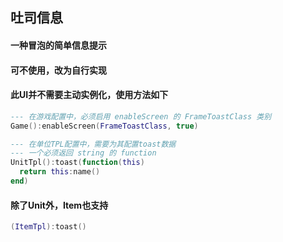 ## 吐司信息

#### 一种冒泡的简单信息提示

#### 可不使用，改为自行实现

#### 此UI并不需要主动实例化，使用方法如下

```lua
--- 在游戏配置中，必须启用 enableScreen 的 FrameToastClass 类别
Game():enableScreen(FrameToastClass, true)

--- 在单位TPL配置中，需要为其配置toast数据
--- 一个必须返回 string 的 function
UnitTpl():toast(function(this) 
  return this:name() 
end)
```

#### 除了Unit外，Item也支持

```lua
(ItemTpl):toast()
```
